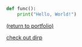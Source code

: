 ```python
def func():
    print("Hello, World!")
```
<a href="https://rowcased.github.io/">(return to portfolio)</a>


[check out dirp](/dirp.md)

